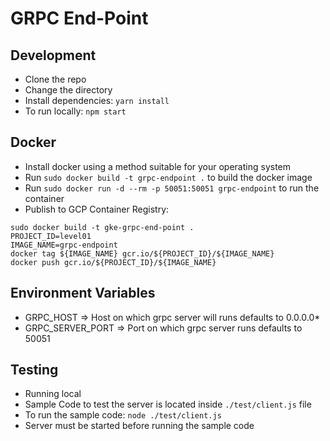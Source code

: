 # GRPC End-Point


## Development

* Clone the repo
* Change the directory
* Install dependencies: `yarn install`
* To run locally: `npm start`

## Docker

* Install docker using a method suitable for your operating system
* Run `sudo docker build -t grpc-endpoint .` to build the docker image
* Run `sudo docker run -d --rm -p 50051:50051 grpc-endpoint` to run the container
* Publish to GCP Container Registry:
```
sudo docker build -t gke-grpc-end-point .
PROJECT_ID=level01
IMAGE_NAME=grpc-endpoint
docker tag ${IMAGE_NAME} gcr.io/${PROJECT_ID}/${IMAGE_NAME}
docker push gcr.io/${PROJECT_ID}/${IMAGE_NAME}
```

## Environment Variables

* GRPC_HOST => Host on which grpc server will runs defaults to 0.0.0.0* 
* GRPC_SERVER_PORT => Port on which grpc server runs defaults to 50051

## Testing 

* Running local
* Sample Code to test the server is located inside `./test/client.js` file
* To run the sample code: `node ./test/client.js`
* Server must be started before running the sample code
